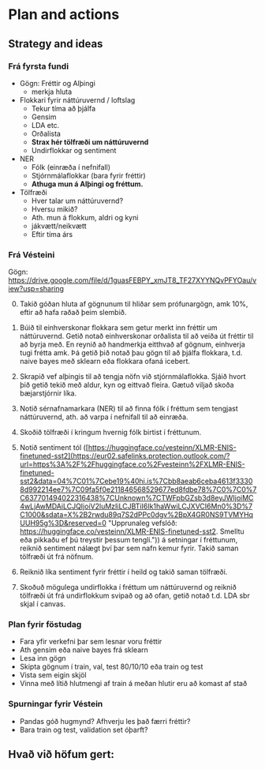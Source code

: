 # Plan and actions

## Strategy and ideas

### Frá fyrsta fundi
- Gögn: Fréttir og Alþingi
	- merkja hluta
- Flokkari fyrir náttúruvernd / loftslag
	- Tekur tíma að þjálfa
	- Gensim
	- LDA etc.
	- Orðalista
	- **Strax hér tölfræði um náttúruvernd**
	- Undirflokkar og sentiment
- NER
	- Fólk (einræða í nefnifall)
	- Stjórnmálaflokkar (bara fyrir fréttir)
	- **Athuga mun á Alþingi og fréttum.**
- Tölfræði
	- Hver talar um náttúruvernd?
	- Hversu mikið?
	- Ath. mun á flokkum, aldri og kyni
	- jákvætt/neikvætt
	- Eftir tíma árs

### Frá Vésteini
Gögn: https://drive.google.com/file/d/1guasFEBPY_xmJT8_TF27XYYNQvPFYOau/view?usp=sharing 

0. Takið góðan hluta af gögnunum til hliðar sem prófunargögn, amk 10%, eftir að hafa raðað þeim slembið.

1. Búið til einhverskonar flokkara sem getur merkt inn fréttir um náttúruvernd. Getið notað einhverskonar orðalista til að veiða út fréttir til að byrja með. En reynið að handmerkja eitthvað af gögnum, einhverja tugi frétta amk. Þá getið þið notað þau gögn til að þjálfa flokkara, t.d. naive bayes með sklearn eða flokkara ofaná icebert.   

2. Skrapið vef alþingis til að tengja nöfn við stjórnmálaflokka. Sjáið hvort þið getið tekið með aldur, kyn og eittvað fleira. Gætuð viljað skoða bæjarstjórnir líka.  

3. Notið sérnafnamarkara (NER) til að finna fólk í fréttum sem tengjast náttúruvernd, ath. að varpa í nefnifall til að einræða.  

4. Skoðið tölfræði í kringum hvernig fólk birtist í fréttunum.

5. Notið sentiment tól ([https://huggingface.co/vesteinn/XLMR-ENIS-finetuned-sst2](https://eur02.safelinks.protection.outlook.com/?url=https%3A%2F%2Fhuggingface.co%2Fvesteinn%2FXLMR-ENIS-finetuned-sst2&data=04%7C01%7Cebe19%40hi.is%7Cbb8aeab6ceba4613f33308d992214ee7%7C09fa5f0e211846568529677ed8fdbe78%7C0%7C0%7C637701494022316438%7CUnknown%7CTWFpbGZsb3d8eyJWIjoiMC4wLjAwMDAiLCJQIjoiV2luMzIiLCJBTiI6Ik1haWwiLCJXVCI6Mn0%3D%7C1000&sdata=X%2B2rwdu89q7S2dPPc0dgv%2BpX4GR0NS9TVMYHqUUH95g%3D&reserved=0 "Upprunaleg vefslóð: https://huggingface.co/vesteinn/XLMR-ENIS-finetuned-sst2. Smelltu eða pikkaðu ef þú treystir þessum tengli.")) á setningar í fréttunum, reiknið sentiment nálægt því þar sem nafn kemur fyrir. Takið saman tölfræði út frá nöfnum.  

6. Reiknið líka sentiment fyrir fréttir í heild og takið saman tölfræði.

7. Skoðuð mögulega undirflokka í fréttum um náttúruvernd og reiknið tölfræði út frá undirflokkum svipað og að ofan, getið notað t.d. LDA sbr skjal í canvas.


### Plan fyrir föstudag
- Fara yfir verkefni þar sem lesnar voru fréttir
- Ath gensim eða naive bayes frá sklearn
- Lesa inn gögn
- Skipta gögnum í train, val, test 80/10/10 eða train og test
- Vista sem eigin skjöl
- Vinna með lítið hlutmengi af train á meðan hlutir eru að komast af stað

### Spurningar fyrir Véstein
- Pandas góð hugmynd? Afhverju les það færri fréttir?
- Bara train og test, validation set óþarft?


## Hvað við höfum gert:




